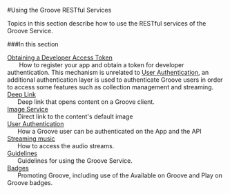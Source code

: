 #Using the Groove RESTful Services

Topics in this section describe how to use the RESTful services of the Groove Service.

###In this section

[Obtaining a Developer Access Token]  
&nbsp;&nbsp;&nbsp;&nbsp;&nbsp;&nbsp; How to register your app and obtain a token for developer authentication. This mechanism is unrelated to [User Authentication], an additional authentication layer is used to authenticate Groove users in  order to access some features such as collection management and streaming.     
[Deep Link]  
&nbsp;&nbsp;&nbsp;&nbsp;&nbsp;&nbsp;Deep link that opens content on a Groove client.  
[Image Service]  
&nbsp;&nbsp;&nbsp;&nbsp;&nbsp;&nbsp;Direct link to the content's default image  
[User Authentication]  
&nbsp;&nbsp;&nbsp;&nbsp;&nbsp;&nbsp;How a Groove user can be authenticated on the App and the API  
[Streaming music]  
&nbsp;&nbsp;&nbsp;&nbsp;&nbsp;&nbsp;How to access the audio streams.  
[Guidelines]  
&nbsp;&nbsp;&nbsp;&nbsp;&nbsp;&nbsp;Guidelines for using the Groove Service.  
[Badges]  
&nbsp;&nbsp;&nbsp;&nbsp;&nbsp;&nbsp;Promoting Groove, including use of the Available on Groove and Play on Groove badges.

[Obtaining a Developer Access Token]: Obtaining%20a%20Developer%20Access%20Token.md
[Deep Link]: Deep%20Link.md
[Image Service]: Image%20Service.md
[User Authentication]: User%20Authentication.md
[Streaming music]: Streaming%20music.md
[Guidelines]: Guidelines.md
[Badges]: Badges.md
